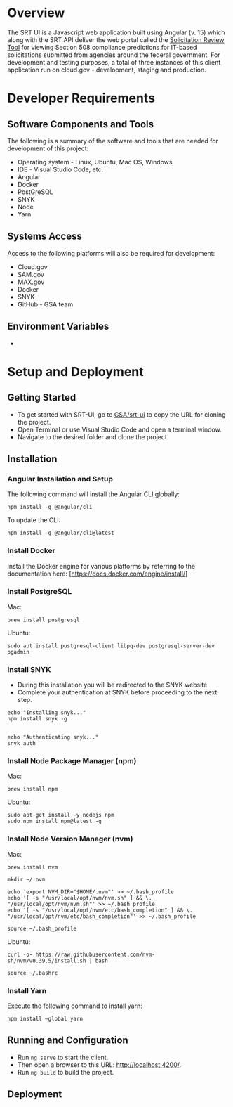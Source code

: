 # Overview 
The SRT UI is a Javascript web application built using Angular (v. 15) which along with the SRT API deliver the web portal called the [Solicitation Review Tool](https://srt.app.cloud.gov/auth) for viewing Section 508 compliance predictions for IT-based solicitations submitted from agencies around the federal government. For development and testing purposes, a total of three instances of this client application run on cloud.gov - development, staging and production. 
# Developer Requirements 
## Software Components and Tools 
The following is a summary of the software and tools that are needed for development of this project: 
* Operating system - Linux, Ubuntu, Mac OS, Windows 
* IDE - Visual Studio Code, etc. 
* Angular 
* Docker 
* PostGreSQL
* SNYK 
* Node 
* Yarn 
## Systems Access 
Access to the following platforms will also be required for development: 
* Cloud.gov 
* SAM.gov 
* MAX.gov 
* Docker 
* SNYK 
* GitHub - GSA team 
## Environment Variables 
* 
# Setup and Deployment  
## Getting Started
* To get started with SRT-UI, go to [GSA/srt-ui](https://github.com/GSA/srt-ui) to copy the URL for cloning the project. 
* Open Terminal or use Visual Studio Code and open a terminal window. 
* Navigate to the desired folder and clone the project. 
## Installation 
### Angular Installation and Setup
The following command will install the Angular CLI globally: 
```
npm install -g @angular/cli
```

To update the CLI: 
```
npm install -g @angular/cli@latest 
```
### Install Docker
Install the Docker engine for various platforms by referring to the documentation here: [https://docs.docker.com/engine/install/] 
### Install PostgreSQL
Mac:
```
brew install postgresql
```

Ubuntu:
```
sudo apt install postgresql-client libpq-dev postgresql-server-dev pgadmin
```
### Install SNYK
* During this installation you will be redirected to the SNYK website.
* Complete your authentication at SNYK before proceeding to the next step.
```
echo "Installing snyk..."
npm install snyk -g


echo "Authenticating snyk..."
snyk auth
```
### Install Node Package Manager (npm)
Mac:
```
brew install npm
```
Ubuntu:
```
sudo apt-get install -y nodejs npm
sudo npm install npm@latest -g
```
### Install Node Version Manager (nvm)
Mac:
```
brew install nvm

mkdir ~/.nvm

echo 'export NVM_DIR="$HOME/.nvm"' >> ~/.bash_profile
echo '[ -s "/usr/local/opt/nvm/nvm.sh" ] && \. "/usr/local/opt/nvm/nvm.sh"' >> ~/.bash_profile
echo '[ -s "/usr/local/opt/nvm/etc/bash_completion" ] && \. "/usr/local/opt/nvm/etc/bash_completion"' >> ~/.bash_profile

source ~/.bash_profile
```
Ubuntu:
```
curl -o- https://raw.githubusercontent.com/nvm-sh/nvm/v0.39.5/install.sh | bash

source ~/.bashrc
```
### Install Yarn 
Execute the following command to install yarn: 
```
npm install –global yarn
```
## Running and Configuration 
* Run `ng serve` to start the client. 
* Then open a browser to this URL: <http://localhost:4200/>. 
* Run `ng build` to build the project. 
## Deployment 
